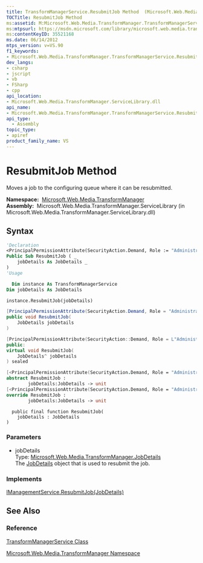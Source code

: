 ```yaml
---
title: TransformManagerService.ResubmitJob Method  (Microsoft.Web.Media.TransformManager)
TOCTitle: ResubmitJob Method
ms:assetid: M:Microsoft.Web.Media.TransformManager.TransformManagerService.ResubmitJob(Microsoft.Web.Media.TransformManager.JobDetails)
ms:mtpsurl: https://msdn.microsoft.com/library/microsoft.web.media.transformmanager.transformmanagerservice.resubmitjob(v=VS.90)
ms:contentKeyID: 35521168
ms.date: 06/14/2012
mtps_version: v=VS.90
f1_keywords:
- Microsoft.Web.Media.TransformManager.TransformManagerService.ResubmitJob
dev_langs:
- csharp
- jscript
- vb
- FSharp
- cpp
api_location:
- Microsoft.Web.Media.TransformManager.ServiceLibrary.dll
api_name:
- Microsoft.Web.Media.TransformManager.TransformManagerService.ResubmitJob
api_type:
  - Assembly
topic_type:
- apiref
product_family_name: VS
---
```


# ResubmitJob Method

Moves a job to the configuring queue where it can be resubmitted.

**Namespace:**  [Microsoft.Web.Media.TransformManager](microsoft-web-media-transformmanager-namespace.md)  
**Assembly:**  Microsoft.Web.Media.TransformManager.ServiceLibrary (in Microsoft.Web.Media.TransformManager.ServiceLibrary.dll)

## Syntax

```vb
'Declaration
<PrincipalPermissionAttribute(SecurityAction.Demand, Role := "Administrators")> _
Public Sub ResubmitJob ( _
    jobDetails As JobDetails _
)
'Usage

  Dim instance As TransformManagerService
Dim jobDetails As JobDetails

instance.ResubmitJob(jobDetails)
```

```csharp
[PrincipalPermissionAttribute(SecurityAction.Demand, Role = "Administrators")]
public void ResubmitJob(
    JobDetails jobDetails
)
```

```cpp
[PrincipalPermissionAttribute(SecurityAction::Demand, Role = L"Administrators")]
public:
virtual void ResubmitJob(
    JobDetails^ jobDetails
) sealed
```

``` fsharp
[<PrincipalPermissionAttribute(SecurityAction.Demand, Role = "Administrators")>]
abstract ResubmitJob : 
        jobDetails:JobDetails -> unit 
[<PrincipalPermissionAttribute(SecurityAction.Demand, Role = "Administrators")>]
override ResubmitJob : 
        jobDetails:JobDetails -> unit 
```

```jscript
  public final function ResubmitJob(
    jobDetails : JobDetails
)
```

### Parameters

  - jobDetails  
    Type: [Microsoft.Web.Media.TransformManager.JobDetails](jobdetails-class-microsoft-web-media-transformmanager.md)  
    The [JobDetails](jobdetails-class-microsoft-web-media-transformmanager.md) object that is used to resubmit the job.  

### Implements

[IManagementService.ResubmitJob(JobDetails)](imanagementservice-resubmitjob-method-microsoft-web-media-transformmanager.md)  

## See Also

### Reference

[TransformManagerService Class](transformmanagerservice-class-microsoft-web-media-transformmanager.md)

[Microsoft.Web.Media.TransformManager Namespace](microsoft-web-media-transformmanager-namespace.md)

